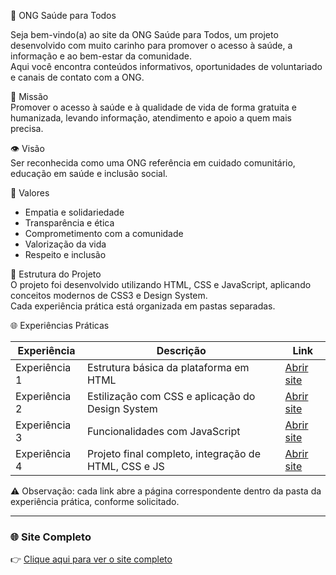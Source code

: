 🌿 ONG Saúde para Todos

Seja bem-vindo(a) ao site da ONG Saúde para Todos, um projeto desenvolvido com muito carinho para promover o acesso à saúde, a informação e ao bem-estar da comunidade.  
Aqui você encontra conteúdos informativos, oportunidades de voluntariado e canais de contato com a ONG.

💚 Missão  
Promover o acesso à saúde e à qualidade de vida de forma gratuita e humanizada, levando informação, atendimento e apoio a quem mais precisa.

👁️ Visão  
Ser reconhecida como uma ONG referência em cuidado comunitário, educação em saúde e inclusão social.

🌱 Valores  
- Empatia e solidariedade  
- Transparência e ética  
- Comprometimento com a comunidade  
- Valorização da vida  
- Respeito e inclusão  

🧱 Estrutura do Projeto  
O projeto foi desenvolvido utilizando HTML, CSS e JavaScript, aplicando conceitos modernos de CSS3 e Design System.  
Cada experiência prática está organizada em pastas separadas.

🌐 Experiências Práticas

| Experiência   | Descrição                                     | Link |
|---------------|-----------------------------------------------|------|
| Experiência 1 | Estrutura básica da plataforma em HTML       | [Abrir site](https://anapaula-carvalho.github.io/projeto-ong-saude/Experiencia1/index.html) |
| Experiência 2 | Estilização com CSS e aplicação do Design System | [Abrir site](https://anapaula-carvalho.github.io/projeto-ong-saude/Experiencia2/index.html) |
| Experiência 3 | Funcionalidades com JavaScript               | [Abrir site](https://anapaula-carvalho.github.io/projeto-ong-saude/Experiencia3/index.html) |
| Experiência 4 | Projeto final completo, integração de HTML, CSS e JS | [Abrir site](https://anapaula-carvalho.github.io/projeto-ong-saude/Experiencia4/index.html) |

⚠️ Observação: cada link abre a página correspondente dentro da pasta da experiência prática, conforme solicitado.

---

### 🌐 Site Completo
👉 [Clique aqui para ver o site completo](https://anapaula-carvalho.github.io/projeto-ong-saude/Experiencia4/index.html)

